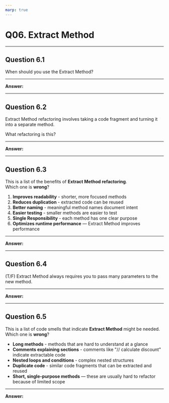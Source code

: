 ```yaml
---
marp: true
---
```


# Q06. Extract Method

---

## Question 6.1

When should you use the Extract Method?

---

**Answer:**


---

## Question 6.2

Extract Method refactoring involves taking a code fragment and turning it into a separate method.

What refactoring is this?

---

**Answer:**


---

## Question 6.3

This is a list of the benefits of **Extract Method refactoring**.  
Which one is **wrong**?

1. **Improves readability** - shorter, more focused methods
2. **Reduces duplication** - extracted code can be reused
3. **Better naming** - meaningful method names document intent
4. **Easier testing** - smaller methods are easier to test
5. **Single Responsibility** - each method has one clear purpose
6. **Optimizes runtime performance** — Extract Method improves performance  

---

**Answer:**


---

## Question 6.4

(T/F) Extract Method always requires you to pass many parameters to the new method.

---

**Answer:**


---

## Question 6.5

This is a list of code smells that indicate **Extract Method** might be needed.  
Which one is **wrong**?

- **Long methods** - methods that are hard to understand at a glance
- **Comments explaining sections** - comments like "// calculate discount" indicate extractable code
- **Nested loops and conditions** - complex nested structures
- **Duplicate code** - similar code fragments that can be extracted and reused
- **Short, single-purpose methods** — these are usually hard to refactor because of limited scope

---

**Answer:**



